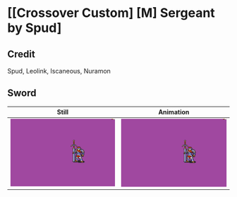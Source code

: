 # [\[Crossover Custom\] \[M\] Sergeant by Spud]

## Credit

Spud, Leolink, Iscaneous, Nuramon

## Sword

| Still | Animation |
| :---: | :-------: |
| ![Sword still](./Sword_000.png) | ![Sword animation](./Sword.gif) |
